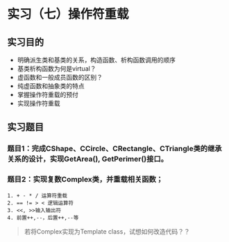 # 实习（七）操作符重载

## 实习目的
- 明确派生类和基类的关系，构造函数、析构函数调用的顺序
- 基类析构函数为何是virtual？
- 虚函数和一般成员函数的区别？
- 纯虚函数和抽象类的特点
- 掌握操作符重载的预付
- 实现操作符重载
	
## 实习题目
### 题目1：完成CShape、CCircle、CRectangle、CTriangle类的继承关系的设计，实现GetArea(), GetPerimer()接口。

### 题目2：实现复数Complex类，并重载相关函数；
	1. + - * / 运算符重载
	2. == != > < 逻辑运算符
	3. <<, >>输入输出符
	4. 前置++,--，后置++,--等 
> 若将Complex实现为Template class，试想如何改造代码？？


